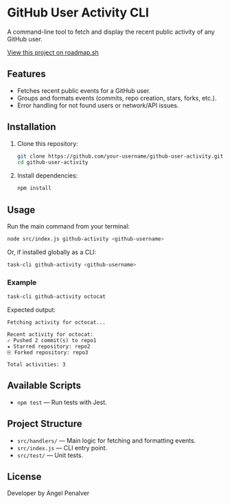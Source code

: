 # GitHub User Activity CLI

A command-line tool to fetch and display the recent public activity of any GitHub user.

[View this project on roadmap.sh](https://roadmap.sh/projects/github-user-activity)

## Features

- Fetches recent public events for a GitHub user.
- Groups and formats events (commits, repo creation, stars, forks, etc.).
- Error handling for not found users or network/API issues.

## Installation

1. Clone this repository:
   ```sh
   git clone https://github.com/your-username/github-user-activity.git
   cd github-user-activity
   ```
2. Install dependencies:
   ```sh
   npm install
   ```

## Usage

Run the main command from your terminal:

```sh
node src/index.js github-activity <github-username>
```

Or, if installed globally as a CLI:

```sh
task-cli github-activity <github-username>
```

### Example

```sh
task-cli github-activity octocat
```

Expected output:

```
Fetching activity for octocat...

Recent activity for octocat:
✓ Pushed 2 commit(s) to repo1
★ Starred repository: repo2
⎘ Forked repository: repo3

Total activities: 3
```

## Available Scripts

- `npm test` — Run tests with Jest.

## Project Structure

- `src/handlers/` — Main logic for fetching and formatting events.
- `src/index.js` — CLI entry point.
- `src/test/` — Unit tests.

## License

Developer by Angel Penalver
